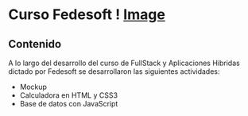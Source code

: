# Curso Fedesoft ! [Image](C:\Users\Public\Pictures\logo.png)

## Contenido
A lo largo del desarrollo del curso de FullStack y Aplicaciones Hibridas dictado por Fedesoft se desarrollaron las siguientes actividades:

* Mockup
* Calculadora en HTML y CSS3
* Base de datos con JavaScript

